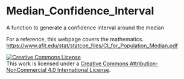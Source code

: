 # Median_Confidence_Interval
A function to generate a confidence interval around the median

For a reference, this webpage covers the mathematics. 
https://www.afit.edu/stat/statcoe_files/CI_for_Population_Median.pdf

<a rel="license" href="http://creativecommons.org/licenses/by-nc/4.0/"><img alt="Creative Commons License" style="border-width:0" src="https://i.creativecommons.org/l/by-nc/4.0/88x31.png" /></a><br />This work is licensed under a <a rel="license" href="http://creativecommons.org/licenses/by-nc/4.0/">Creative Commons Attribution-NonCommercial 4.0 International License</a>.
